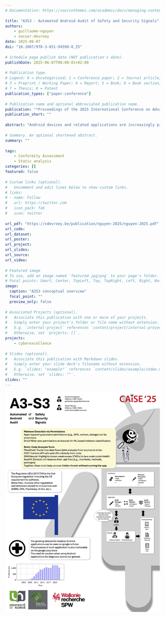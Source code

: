 ```yaml
---
# Documentation: https://sourcethemes.com/academic/docs/managing-content/

title: "A3S3 - Automated Android Audit of Safety and Security Signals"
authors: 
    - guillaume-nguyen
    - xavier-devroey
date: 2025-06-07
doi: "10.1007/978-3-031-94590-8_25"

# Schedule page publish date (NOT publication's date).
publishDate: 2025-06-07T00:00:01+02:00

# Publication type.
# Legend: 0 = Uncategorized; 1 = Conference paper; 2 = Journal article;
# 3 = Preprint / Working Paper; 4 = Report; 5 = Book; 6 = Book section;
# 7 = Thesis; 8 = Patent
publication_types: ["paper-conference"]

# Publication name and optional abbreviated publication name.
publication: "*Proceedings of the 2025 International Conference on Advanced Information Systems Engineering (CAiSE)*"
publication_short: ""

abstract: "Android devices and related applications are increasingly prevalent in our daily routines. Furthermore, these technologies are being used for more than just connecting people around the world. Indeed, Android devices are more and more connected to external sensors or used as sensors, directly gathering data from their environment, which brings them closer to Cyber Physical Systems (CPS). When used for specific purposes such as health, Android devices and related applications can be life-critical (insulin pumps, heart monitoring, etc.), requiring guarantees specific to the application domain. Interestingly, when considering the technical security in domains related to operational technologies, we can see that many standards are available while not directly intended for Android applications. Other regulatory texts can also be valuable to drive an audit process, although they need more effort to reach technically testable requirements from the legal requirements they define. In particular, Android applications are developed using various device permissions (i.e., resource access), external libraries, etc. In this paper, we present A3S3 a tool to link requirements from industry standards and regulatory texts to Android features to drive a security audit. Following research in the cyber-security community, we suggest an approach based on static code analysis of Android applications to retrieve good and bad signals, denoting potential violations, related to non-functional requirements."

# Summary. An optional shortened abstract.
summary: ""

tags: 
    - Conformity Assessment
    - Static analysis
categories: []
featured: false

# Custom links (optional).
#   Uncomment and edit lines below to show custom links.
# links:
# - name: Follow
#   url: https://twitter.com
#   icon_pack: fab
#   icon: twitter

url_pdf: "https://xdevroey.be/publication/nguyen-2025/nguyen-2025.pdf"
url_code: 
url_dataset: 
url_poster:
url_project:
url_slides:
url_source:
url_video:

# Featured image
# To use, add an image named `featured.jpg/png` to your page's folder. 
# Focal points: Smart, Center, TopLeft, Top, TopRight, Left, Right, BottomLeft, Bottom, BottomRight.
image:
  caption: "A3S3 conceptual overview"
  focal_point: ""
  preview_only: false

# Associated Projects (optional).
#   Associate this publication with one or more of your projects.
#   Simply enter your project's folder or file name without extension.
#   E.g. `internal-project` references `content/project/internal-project/index.md`.
#   Otherwise, set `projects: []`.
projects: 
    - cyberexcellence

# Slides (optional).
#   Associate this publication with Markdown slides.
#   Simply enter your slide deck's filename without extension.
#   E.g. `slides: "example"` references `content/slides/example/index.md`.
#   Otherwise, set `slides: ""`.
slides: ""
---
```


![poster presenting A3S3](poster-caise25.jpg "A3S3 poster presented at CAiSE '25")
